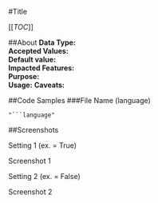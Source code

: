 #Title

[[_TOC_]]

##About
**Data Type:**   
**Accepted Values:**   
**Default value:**   
**Impacted Features:**  
**Purpose:**   
**Usage:** 
**Caveats:**   

##Code Samples
###File Name (language)

```language
"```language"
```

##Screenshots

Setting 1 (ex. = True)

Screenshot 1

Setting 2 (ex. = False)

Screenshot 2